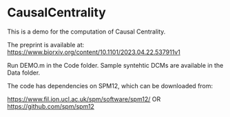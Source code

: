 # CausalCentrality

This is a demo for the computation of Causal Centrality.

The preprint is available at: https://www.biorxiv.org/content/10.1101/2023.04.22.537911v1

Run DEMO.m in the Code folder. Sample syntehtic DCMs are available in the Data folder.

The code has dependencies on SPM12, which can be downloaded from:

https://www.fil.ion.ucl.ac.uk/spm/software/spm12/ OR https://github.com/spm/spm12


